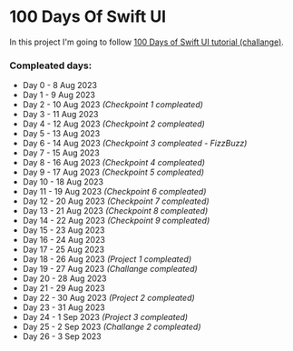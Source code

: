 # 100 Days Of Swift UI

In this project I'm going to follow [100 Days of Swift UI tutorial (challange)](https://www.hackingwithswift.com/100/swiftui).

### Compleated days:
- Day 0 - 8 Aug 2023
- Day 1 - 9 Aug 2023
- Day 2 - 10 Aug 2023 *(Checkpoint 1 compleated)*
- Day 3 - 11 Aug 2023
- Day 4 - 12 Aug 2023 *(Checkpoint 2 compleated)*
- Day 5 - 13 Aug 2023
- Day 6 - 14 Aug 2023 *(Checkpoint 3 compleated - FizzBuzz)*
- Day 7 - 15 Aug 2023
- Day 8 - 16 Aug 2023 *(Checkpoint 4 compleated)*
- Day 9 - 17 Aug 2023 *(Checkpoint 5 compleated)*
- Day 10 - 18 Aug 2023
- Day 11 - 19 Aug 2023 *(Checkpoint 6 compleated)*
- Day 12 - 20 Aug 2023 *(Checkpoint 7 compleated)*
- Day 13 - 21 Aug 2023 *(Checkpoint 8 compleated)*
- Day 14 - 22 Aug 2023 *(Checkpoint 9 compleated)*
- Day 15 - 23 Aug 2023
- Day 16 - 24 Aug 2023
- Day 17 - 25 Aug 2023
- Day 18 - 26 Aug 2023 *(Project 1 compleated)*
- Day 19 - 27 Aug 2023 *(Challange compleated)*
- Day 20 - 28 Aug 2023
- Day 21 - 29 Aug 2023
- Day 22 - 30 Aug 2023 *(Project 2 compleated)*
- Day 23 - 31 Aug 2023
- Day 24 - 1 Sep 2023 *(Project 3 compleated)*
- Day 25 - 2 Sep 2023 *(Challange 2 compleated)*
- Day 26 - 3 Sep 2023